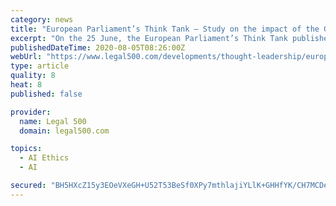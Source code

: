 ```yaml
---
category: news
title: "European Parliament’s Think Tank – Study on the impact of the GDRP on artificial intelligence"
excerpt: "On the 25 June, the European Parliament’s Think Tank published a new studyon the impact of the GDRP on artificial intelligence (AI). The study was prepared at the request of the"
publishedDateTime: 2020-08-05T08:26:00Z
webUrl: "https://www.legal500.com/developments/thought-leadership/european-parliaments-think-tank-study-on-the-impact-of-the-gdrp-on-artificial-intelligence/"
type: article
quality: 8
heat: 8
published: false

provider:
  name: Legal 500
  domain: legal500.com

topics:
  - AI Ethics
  - AI

secured: "BH5HXcZ15y3EOeVXeGH+U52T53BeSf0XPy7mthlajiYLlK+GHHfYK/CH7MCDea+FqgQRlUAtrqqPeS7FXBb07XFg8Wv4SDgTRYK+8UfYmllpE0Tal0Fhi1VgUVQo2XKtvgnjYMfweSWKypYMPDEKVgve6434beGEtrXue2CQfQ+MhEmqQ0HIb9zKNEQEFz6f/I9+rbY6PkNACUzTKnkEvDfpbgqxOEQQEUXkDCX08aShUDX5h9QLbKOVOdFosxJeqHpMKbuR0/BV4PBMfoMlqMamSRjuGjcm3an+5zgnfbNTManZiabuI/UCjhCt9YN/B6kpVh7fqsxQxDlqzwd+kQ==;emoN/Iy5tIbREnS9FIdLNQ=="
---
```



